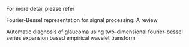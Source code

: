 For more detail  please refer

Fourier-Bessel representation for signal processing: A review

Automatic diagnosis of glaucoma using two-dimensional fourier-bessel series expansion based empirical wavelet transform
